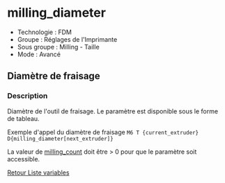 # milling_diameter

* Technologie : FDM
* Groupe : Réglages de l'Imprimante
* Sous groupe : Milling - Taille
* Mode : Avancé

## Diamètre de fraisage

### Description

Diamètre de l'outil de fraisage. Le paramètre est disponible sous le forme de tableau.

Exemple d'appel du diamètre de fraisage `M6 T {current_extruder} D{milling_diameter[next_extruder]}`

La valeur de [milling_count](milling_count.md) doit être > 0 pour que le paramètre soit accessible.

[Retour Liste variables](variable_list.md)